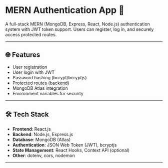 # MERN Authentication App 🔐

A full-stack MERN (MongoDB, Express, React, Node.js) authentication system with JWT token support. Users can register, log in, and securely access protected routes.


---

## 🌐 Features

- User registration
- User login with JWT
- Password hashing (bcrypt/bcryptjs)
- Protected routes (backend)
- MongoDB Atlas integration
- Environment variables for security

---

## 🛠 Tech Stack

- **Frontend**: React.js
- **Backend**: Node.js, Express.js
- **Database**: MongoDB (Atlas)
- **Authentication**: JSON Web Token (JWT), bcryptjs
- **State Management**: React Hooks, Context API (optional)
- **Other**: dotenv, cors, nodemon

---

